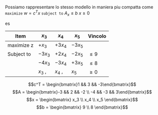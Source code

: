 Possiamo rappresentare lo stesso modello in maniera piu compatta come
`maximize` $w = c^T x$
`subject to` $A_x \leq b$
$x \geq 0$

es 


| Item        | $x_3$   | $x_4$   | $x_5$   | Vincolo  |
| ----------- | ------- | ------- | ------- | -------- |
| maximize  z | $+x_3$  | $+3x_4$ | $-3x_5$ |          |
| Subject to  | $-3x_3$ | $+2x_4$ | $-2x_5$ | $\leq9$  |
|             | $-4x_3$ | $-3x_4$ | $+3x_5$ | $\leq8$  |
|             | $x_3$ , | $x_4$ , | $x_5$   | $\geq 0$ |


$$c^T = \begin{bmatrix}1 && 3  && -3\end{bmatrix}$$
$$A = \begin{bmatrix}-3 && 2  && -2 \\ -4 && -3 && 3\end{bmatrix}$$
$$x = \begin{bmatrix} x_3 \\ x_4 \\ x_5 \end{bmatrix}$$
$$b = \begin{bmatrix} 9 \\ 8 \end{bmatrix}$$
